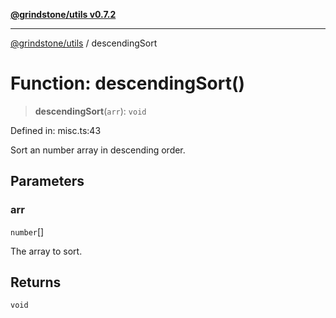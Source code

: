 [**@grindstone/utils v0.7.2**](../README.md)

***

[@grindstone/utils](../globals.md) / descendingSort

# Function: descendingSort()

> **descendingSort**(`arr`): `void`

Defined in: misc.ts:43

Sort an number array in descending order.

## Parameters

### arr

`number`[]

The array to sort.

## Returns

`void`
